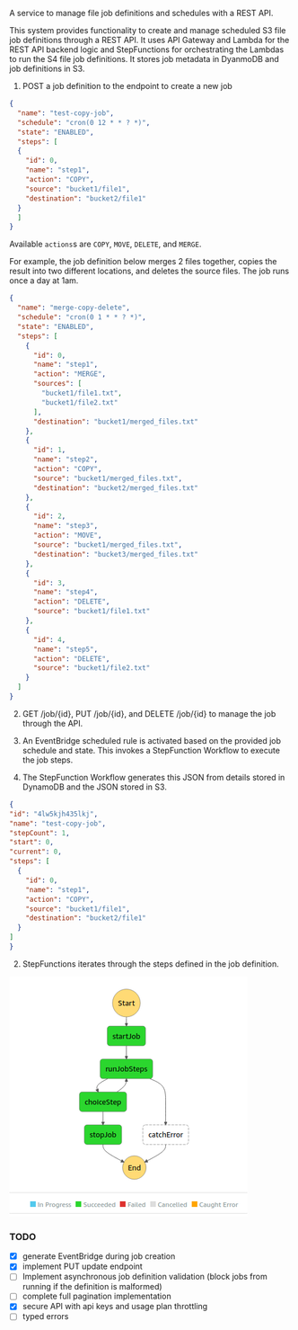 A service to manage file job definitions and schedules with a REST API.

This system provides functionality to create and manage scheduled S3 file job definitions through a REST API. It uses API Gateway and Lambda for the REST API backend logic and StepFunctions for orchestrating the Lambdas to run the S4 file job definitions. 
It stores job metadata in DyanmoDB and job definitions in S3.

1. POST a job definition to the endpoint to create a new job
```json
{
  "name": "test-copy-job",
  "schedule": "cron(0 12 * * ? *)",
  "state": "ENABLED",
  "steps": [
  {
    "id": 0,
    "name": "step1",
    "action": "COPY",
    "source": "bucket1/file1",
    "destination": "bucket2/file1"
  }
  ]
}
```
Available `actions`s are `COPY`, `MOVE`, `DELETE`, and `MERGE`. 

For example, the job definition below merges 2 files together, copies the result into two different locations, and deletes the source files. The job runs once a day at 1am.

```json
{
  "name": "merge-copy-delete",
  "schedule": "cron(0 1 * * ? *)",
  "state": "ENABLED",
  "steps": [
    {
      "id": 0,
      "name": "step1",
      "action": "MERGE",
      "sources": [
        "bucket1/file1.txt",
        "bucket1/file2.txt"
      ],
      "destination": "bucket1/merged_files.txt"
    },
    {
      "id": 1,
      "name": "step2",
      "action": "COPY",
      "source": "bucket1/merged_files.txt",
      "destination": "bucket2/merged_files.txt"
    },
    {
      "id": 2,
      "name": "step3",
      "action": "MOVE",
      "source": "bucket1/merged_files.txt",
      "destination": "bucket3/merged_files.txt"
    },
    {
      "id": 3,
      "name": "step4",
      "action": "DELETE",
      "source": "bucket1/file1.txt"
    },
    {
      "id": 4,
      "name": "step5",
      "action": "DELETE",
      "source": "bucket1/file2.txt"
    }
  ]
}
```

2. GET /job/{id}, PUT /job/{id}, and DELETE /job/{id} to manage the job through the API.

3. An EventBridge scheduled rule is activated based on the provided job schedule and state. This invokes a StepFunction Workflow to execute the job steps.


4. The StepFunction Workflow generates this JSON from details stored in DynamoDB and the JSON stored in S3.
```json
{
"id": "4lw5kjh435lkj",
"name": "test-copy-job",
"stepCount": 1,
"start": 0,
"current": 0,
"steps": [
  {
    "id": 0,
    "name": "step1",
    "action": "COPY",
    "source": "bucket1/file1",
    "destination": "bucket2/file1"
  }
]
}
```

2. StepFunctions iterates through the steps defined in the job definition.

![flowchart](./flow.png)

### TODO
- [x] generate EventBridge during job creation
- [x] implement PUT update endpoint
- [ ] Implement asynchronous job definition validation (block jobs from running if the definition is malformed)
- [ ] complete full pagination implementation
- [x] secure API with api keys and usage plan throttling
- [ ] typed errors